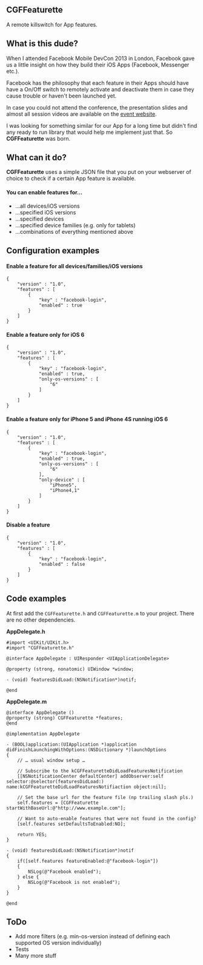 ## CGFFeaturette
A remote killswitch for App features.

## What is this dude?
When I attended Facebook Mobile DevCon 2013 in London, Facebook gave us a little insight on how they build their iOS Apps (Facebook, Messenger etc.).

Facebook has the philosophy that each feature in their Apps should have have a On/Off switch to remotely activate and deactivate them in case they cause trouble or haven't been launched yet.

In case you could not attend the conference, the presentation slides and almost all session videos are available on the [event website](https://developers.facebook.com/events/mobiledevcon/london/).

I was looking for something similar for our App for a long time but didn't find any ready to run library that would help me implement just that. So **CGFFeaturette** was born.

## What can it do?
**CGFFeaturette** uses a simple JSON file that you put on your webserver of choice to check if a certain App feature is available.

#### You can enable features for…

- ...all devices/iOS versions  
- ...specified iOS versions
- ...specified devices
- …specified device families (e.g. only for tablets) 
- …combinations of everything mentioned above

## Configuration examples

#### Enable a feature for all devices/families/iOS versions
```
{
	"version" : "1.0",
	"features" : [
		{
			"key" : "facebook-login",
			"enabled" : true
		}
	]
}
```

#### Enable a feature only for iOS 6
```
{
	"version" : "1.0",
	"features" : [
		{
			"key" : "facebook-login",
			"enabled" : true,
			"only-os-versions" : [
				"6"
			]
		}
	]
}
```

#### Enable a feature only for iPhone 5 and iPhone 4S running iOS 6
```
{
	"version" : "1.0",
	"features" : [
		{
			"key" : "facebook-login",
			"enabled" : true,
			"only-os-versions" : [
				"6"
			],
			"only-device" : [
				"iPhone5",
				"iPhone4,1"
			]
		}
	]
}
```

#### Disable a feature
```
{
	"version" : "1.0",
	"features" : [
		{
			"key" : "facebook-login",
			"enabled" : false
		}
	]
}
```

## Code examples
At first add the `CGFFeaturette.h` and `CGFFeaturette.m` to your project. There are no other dependencies.

**AppDelegate.h**

```
#import <UIKit/UIKit.h>
#import "CGFFeaturette.h"

@interface AppDelegate : UIResponder <UIApplicationDelegate>

@property (strong, nonatomic) UIWindow *window;

- (void) featuresDidLoad:(NSNotification*)notif;

@end
```

**AppDelegate.m**

```
@interface AppDelegate ()
@property (strong) CGFFeaturette *features;
@end

@implementation AppDelegate

- (BOOL)application:(UIApplication *)application didFinishLaunchingWithOptions:(NSDictionary *)launchOptions
{
    // … usual window setup …
    
    // Subscribe to the kCGFFeaturetteDidLoadFeaturesNotification
    [[NSNotificationCenter defaultCenter] addObserver:self selector:@selector(featuresDidLoad:) name:kCGFFeaturetteDidLoadFeaturesNotifiaction object:nil];
    
    // Set the base url for the feature file (np trailing slash pls.)
    self.features = [CGFFeaturette startWithBaseUrl:@"http://www.example.com"];
    
    // Want to auto-enable features that were not found in the config?
    [self.features setDefaultsToEnabled:NO];
    
    return YES;
}

- (void) featuresDidLoad:(NSNotification*)notif
{
    if([self.features featureEnabled:@"facebook-login"])
    {
        NSLog(@"Facebook enabled");
    } else {
        NSLog(@"Facebook is not enabled");
    }
}

@end
```

## ToDo
- Add more filters (e.g. min-os-version instead of defining each supported OS version individually)
- Tests
- Many more stuff